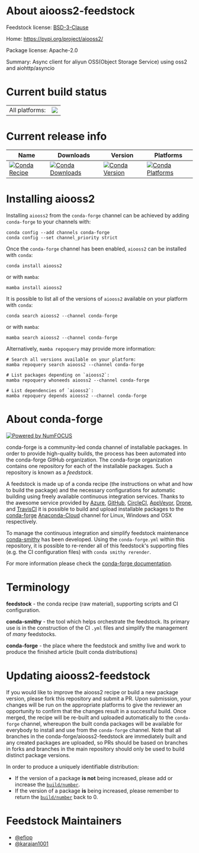 About aiooss2-feedstock
=======================

Feedstock license: [BSD-3-Clause](https://github.com/conda-forge/aiooss2-feedstock/blob/main/LICENSE.txt)

Home: https://pypi.org/project/aiooss2/

Package license: Apache-2.0

Summary: Async client for aliyun OSS(Object Storage Service) using oss2 and aiohttp/asyncio

Current build status
====================


<table><tr><td>All platforms:</td>
    <td>
      <a href="https://dev.azure.com/conda-forge/feedstock-builds/_build/latest?definitionId=19318&branchName=main">
        <img src="https://dev.azure.com/conda-forge/feedstock-builds/_apis/build/status/aiooss2-feedstock?branchName=main">
      </a>
    </td>
  </tr>
</table>

Current release info
====================

| Name | Downloads | Version | Platforms |
| --- | --- | --- | --- |
| [![Conda Recipe](https://img.shields.io/badge/recipe-aiooss2-green.svg)](https://anaconda.org/conda-forge/aiooss2) | [![Conda Downloads](https://img.shields.io/conda/dn/conda-forge/aiooss2.svg)](https://anaconda.org/conda-forge/aiooss2) | [![Conda Version](https://img.shields.io/conda/vn/conda-forge/aiooss2.svg)](https://anaconda.org/conda-forge/aiooss2) | [![Conda Platforms](https://img.shields.io/conda/pn/conda-forge/aiooss2.svg)](https://anaconda.org/conda-forge/aiooss2) |

Installing aiooss2
==================

Installing `aiooss2` from the `conda-forge` channel can be achieved by adding `conda-forge` to your channels with:

```
conda config --add channels conda-forge
conda config --set channel_priority strict
```

Once the `conda-forge` channel has been enabled, `aiooss2` can be installed with `conda`:

```
conda install aiooss2
```

or with `mamba`:

```
mamba install aiooss2
```

It is possible to list all of the versions of `aiooss2` available on your platform with `conda`:

```
conda search aiooss2 --channel conda-forge
```

or with `mamba`:

```
mamba search aiooss2 --channel conda-forge
```

Alternatively, `mamba repoquery` may provide more information:

```
# Search all versions available on your platform:
mamba repoquery search aiooss2 --channel conda-forge

# List packages depending on `aiooss2`:
mamba repoquery whoneeds aiooss2 --channel conda-forge

# List dependencies of `aiooss2`:
mamba repoquery depends aiooss2 --channel conda-forge
```


About conda-forge
=================

[![Powered by
NumFOCUS](https://img.shields.io/badge/powered%20by-NumFOCUS-orange.svg?style=flat&colorA=E1523D&colorB=007D8A)](https://numfocus.org)

conda-forge is a community-led conda channel of installable packages.
In order to provide high-quality builds, the process has been automated into the
conda-forge GitHub organization. The conda-forge organization contains one repository
for each of the installable packages. Such a repository is known as a *feedstock*.

A feedstock is made up of a conda recipe (the instructions on what and how to build
the package) and the necessary configurations for automatic building using freely
available continuous integration services. Thanks to the awesome service provided by
[Azure](https://azure.microsoft.com/en-us/services/devops/), [GitHub](https://github.com/),
[CircleCI](https://circleci.com/), [AppVeyor](https://www.appveyor.com/),
[Drone](https://cloud.drone.io/welcome), and [TravisCI](https://travis-ci.com/)
it is possible to build and upload installable packages to the
[conda-forge](https://anaconda.org/conda-forge) [Anaconda-Cloud](https://anaconda.org/)
channel for Linux, Windows and OSX respectively.

To manage the continuous integration and simplify feedstock maintenance
[conda-smithy](https://github.com/conda-forge/conda-smithy) has been developed.
Using the ``conda-forge.yml`` within this repository, it is possible to re-render all of
this feedstock's supporting files (e.g. the CI configuration files) with ``conda smithy rerender``.

For more information please check the [conda-forge documentation](https://conda-forge.org/docs/).

Terminology
===========

**feedstock** - the conda recipe (raw material), supporting scripts and CI configuration.

**conda-smithy** - the tool which helps orchestrate the feedstock.
                   Its primary use is in the construction of the CI ``.yml`` files
                   and simplify the management of *many* feedstocks.

**conda-forge** - the place where the feedstock and smithy live and work to
                  produce the finished article (built conda distributions)


Updating aiooss2-feedstock
==========================

If you would like to improve the aiooss2 recipe or build a new
package version, please fork this repository and submit a PR. Upon submission,
your changes will be run on the appropriate platforms to give the reviewer an
opportunity to confirm that the changes result in a successful build. Once
merged, the recipe will be re-built and uploaded automatically to the
`conda-forge` channel, whereupon the built conda packages will be available for
everybody to install and use from the `conda-forge` channel.
Note that all branches in the conda-forge/aiooss2-feedstock are
immediately built and any created packages are uploaded, so PRs should be based
on branches in forks and branches in the main repository should only be used to
build distinct package versions.

In order to produce a uniquely identifiable distribution:
 * If the version of a package **is not** being increased, please add or increase
   the [``build/number``](https://docs.conda.io/projects/conda-build/en/latest/resources/define-metadata.html#build-number-and-string).
 * If the version of a package **is** being increased, please remember to return
   the [``build/number``](https://docs.conda.io/projects/conda-build/en/latest/resources/define-metadata.html#build-number-and-string)
   back to 0.

Feedstock Maintainers
=====================

* [@efiop](https://github.com/efiop/)
* [@karajan1001](https://github.com/karajan1001/)

